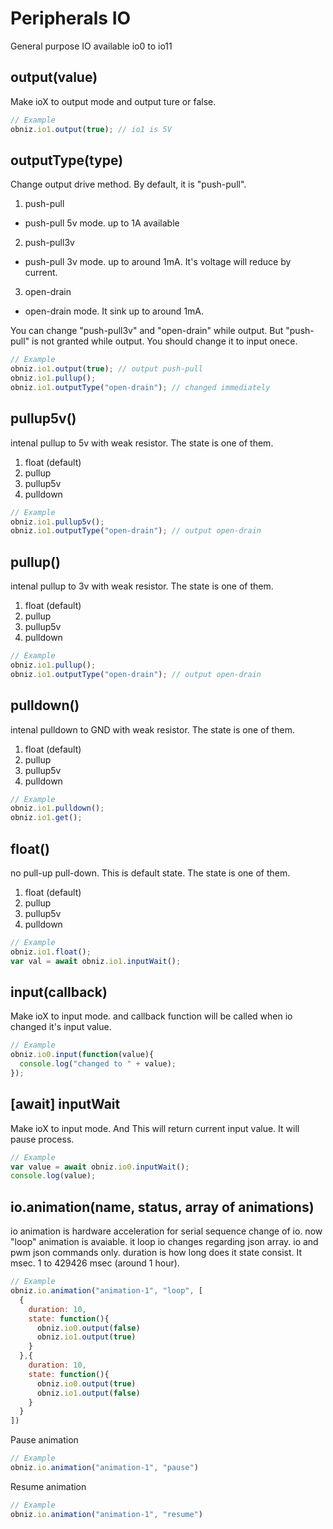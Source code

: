 # Peripherals IO
General purpose IO
available io0 to io11

## output(value)
Make ioX to output mode and output ture or false.

```Javascript
// Example
obniz.io1.output(true); // io1 is 5V
```

## outputType(type)
Change output drive method.
By default, it is "push-pull".

1. push-pull
  - push-pull 5v mode. up to 1A available
2. push-pull3v
  - push-pull 3v mode. up to around 1mA. It's voltage will reduce by current.
3. open-drain
  - open-drain mode. It sink up to around 1mA.

You can change "push-pull3v" and "open-drain" while output.
But "push-pull" is not granted while output. You should change it to input onece.

```Javascript
// Example
obniz.io1.output(true); // output push-pull
obniz.io1.pullup();
obniz.io1.outputType("open-drain"); // changed immediately 
```

## pullup5v()
intenal pullup to 5v with weak resistor.
The state is one of them.

1. float (default) 
2. pullup
3. pullup5v
4. pulldown

```Javascript
// Example
obniz.io1.pullup5v();
obniz.io1.outputType("open-drain"); // output open-drain
```

## pullup()
intenal pullup to 3v with weak resistor.
The state is one of them.

1. float (default) 
2. pullup
3. pullup5v
4. pulldown

```Javascript
// Example
obniz.io1.pullup();
obniz.io1.outputType("open-drain"); // output open-drain
```
## pulldown()
intenal pulldown to GND with weak resistor.
The state is one of them.

1. float (default) 
2. pullup
3. pullup5v
4. pulldown

```Javascript
// Example
obniz.io1.pulldown();
obniz.io1.get();
```

## float()
no pull-up pull-down.
This is default state.
The state is one of them.

1. float (default) 
2. pullup
3. pullup5v
4. pulldown

```Javascript
// Example
obniz.io1.float();
var val = await obniz.io1.inputWait();
```

## input(callback)
Make ioX to input mode.
and callback function will be called when io changed it's input value.
```Javascript
// Example
obniz.io0.input(function(value){
  console.log("changed to " + value);
});
```
## [await] inputWait
Make ioX to input mode.
And This will return current input value.
It will pause process.
```Javascript
// Example
var value = await obniz.io0.inputWait();
console.log(value);
```

## io.animation(name, status, array of animations)
io animation is hardware acceleration for serial sequence change of io.
now "loop" animation is avaiable.
it loop io changes regarding json array.
io and pwm json commands only.
duration is how long does it state consist. It msec. 1 to 429426 msec (around 1 hour).
```Javascript
// Example
obniz.io.animation("animation-1", "loop", [
  {
    duration: 10,
    state: function(){
      obniz.io0.output(false)
      obniz.io1.output(true)
    }
  },{
    duration: 10,
    state: function(){
      obniz.io0.output(true)
      obniz.io1.output(false)
    }
  }
])
```

Pause animation
```Javascript
// Example
obniz.io.animation("animation-1", "pause")
```

Resume animation
```Javascript
// Example
obniz.io.animation("animation-1", "resume")
```